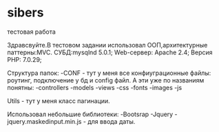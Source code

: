 # sibers
тестовая работа

Здравсвуйте.В тестовом задании использовал ООП,архитектурные паттерны:MVC.
СУБД:mysqlnd 5.0.1;
Web-сервер: Apache 2.4;
Версия PHP: 7.0.29;

Структура папок:
-CONF - тут у меня все конфиуграционные файлы: роутинг, подключение у бд 
         и config файл.
 А эти уже по названиям понятны:
   -controllers
   -models
   -views
   -css
   -fonts
   -images
   -js

Utils - тут у меня класс пагинации.

  
Использовал небольшие библиотеки: 
-Bootsrap
-Jquery
-jquery.maskedinput.min.js - для ввода даты.
